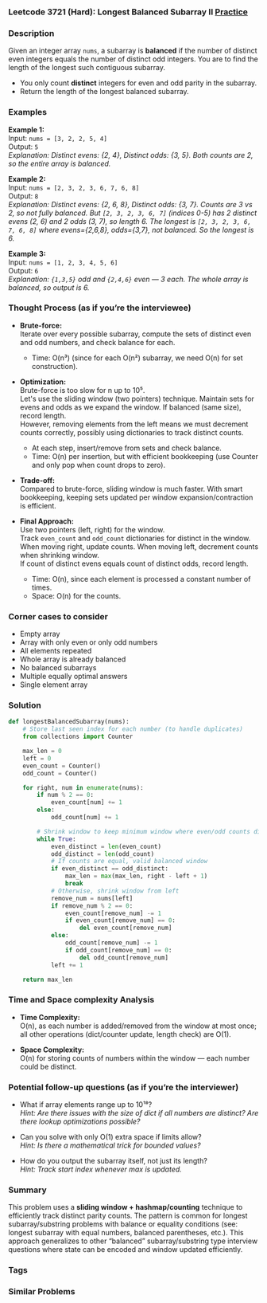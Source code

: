 ### Leetcode 3721 (Hard): Longest Balanced Subarray II [Practice](https://leetcode.com/problems/longest-balanced-subarray-ii)

### Description  
Given an integer array `nums`, a subarray is **balanced** if the number of distinct even integers equals the number of distinct odd integers. You are to find the length of the longest such contiguous subarray.  
- You only count **distinct** integers for even and odd parity in the subarray.
- Return the length of the longest balanced subarray.

### Examples  

**Example 1:**  
Input: `nums = [3, 2, 2, 5, 4]`  
Output: `5`  
*Explanation: Distinct evens: {2, 4}, Distinct odds: {3, 5}. Both counts are 2, so the entire array is balanced.*

**Example 2:**  
Input: `nums = [2, 3, 2, 3, 6, 7, 6, 8]`  
Output: `8`  
*Explanation: Distinct evens: {2, 6, 8}, Distinct odds: {3, 7}. Counts are 3 vs 2, so not fully balanced. But `[2, 3, 2, 3, 6, 7]` (indices 0-5) has 2 distinct evens (2, 6) and 2 odds (3, 7), so length 6. The longest is `[2, 3, 2, 3, 6, 7, 6, 8]` where evens={2,6,8}, odds={3,7}, not balanced. So the longest is 6.*

**Example 3:**  
Input: `nums = [1, 2, 3, 4, 5, 6]`  
Output: `6`  
*Explanation: `{1,3,5}` odd and `{2,4,6}` even — 3 each. The whole array is balanced, so output is 6.*


### Thought Process (as if you’re the interviewee)  
- **Brute-force:**  
  Iterate over every possible subarray, compute the sets of distinct even and odd numbers, and check balance for each.  
  - Time: O(n³) (since for each O(n²) subarray, we need O(n) for set construction).

- **Optimization:**  
  Brute-force is too slow for n up to 10⁵.  
  Let's use the sliding window (two pointers) technique. Maintain sets for evens and odds as we expand the window. If balanced (same size), record length.  
  However, removing elements from the left means we must decrement counts correctly, possibly using dictionaries to track distinct counts.  
  - At each step, insert/remove from sets and check balance.
  - Time: O(n) per insertion, but with efficient bookkeeping (use Counter and only pop when count drops to zero).

- **Trade-off:**  
  Compared to brute-force, sliding window is much faster. With smart bookkeeping, keeping sets updated per window expansion/contraction is efficient.

- **Final Approach:**  
  Use two pointers (left, right) for the window.  
  Track `even_count` and `odd_count` dictionaries for distinct in the window.  
  When moving right, update counts. When moving left, decrement counts when shrinking window.  
  If count of distinct evens equals count of distinct odds, record length.  
  - Time: O(n), since each element is processed a constant number of times.  
  - Space: O(n) for the counts.

### Corner cases to consider  
- Empty array  
- Array with only even or only odd numbers  
- All elements repeated  
- Whole array is already balanced  
- No balanced subarrays  
- Multiple equally optimal answers  
- Single element array

### Solution

```python
def longestBalancedSubarray(nums):
    # Store last seen index for each number (to handle duplicates)
    from collections import Counter

    max_len = 0
    left = 0
    even_count = Counter()
    odd_count = Counter()

    for right, num in enumerate(nums):
        if num % 2 == 0:
            even_count[num] += 1
        else:
            odd_count[num] += 1

        # Shrink window to keep minimum window where even/odd counts differ
        while True:
            even_distinct = len(even_count)
            odd_distinct = len(odd_count)
            # If counts are equal, valid balanced window
            if even_distinct == odd_distinct:
                max_len = max(max_len, right - left + 1)
                break
            # Otherwise, shrink window from left
            remove_num = nums[left]
            if remove_num % 2 == 0:
                even_count[remove_num] -= 1
                if even_count[remove_num] == 0:
                    del even_count[remove_num]
            else:
                odd_count[remove_num] -= 1
                if odd_count[remove_num] == 0:
                    del odd_count[remove_num]
            left += 1

    return max_len
```

### Time and Space complexity Analysis  

- **Time Complexity:**  
  O(n), as each number is added/removed from the window at most once; all other operations (dict/counter update, length check) are O(1).

- **Space Complexity:**  
  O(n) for storing counts of numbers within the window — each number could be distinct.

### Potential follow-up questions (as if you’re the interviewer)  

- What if array elements range up to 10¹⁸?  
  *Hint: Are there issues with the size of dict if all numbers are distinct? Are there lookup optimizations possible?*

- Can you solve with only O(1) extra space if limits allow?  
  *Hint: Is there a mathematical trick for bounded values?*

- How do you output the subarray itself, not just its length?  
  *Hint: Track start index whenever max is updated.*

### Summary  
This problem uses a **sliding window + hashmap/counting** technique to efficiently track distinct parity counts. The pattern is common for longest subarray/substring problems with balance or equality conditions (see: longest subarray with equal numbers, balanced parentheses, etc.). This approach generalizes to other “balanced” subarray/substring type interview questions where state can be encoded and window updated efficiently.

### Tags

### Similar Problems
